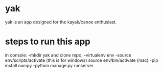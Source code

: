# yak

yak is an app designed for the kayak/canoe enthusiast. 

# steps to run this app

in console:
-mkdir yak and clone repo. 
-virtualenv env
-source env/scripts/activate (this is for windows) source env/bin/activate (mac)
-pip install numpy
-python manage.py runserver


